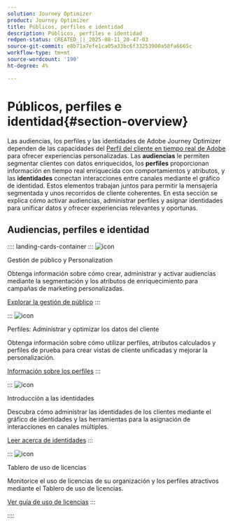 ```yaml
---
solution: Journey Optimizer
product: Journey Optimizer
title: Públicos, perfiles e identidad
description: Públicos, perfiles e identidad
redpen-status: CREATED_||_2025-08-11_20-47-03
source-git-commit: e8b71a7efe1ca05a33bc6f33253900a58fa6665c
workflow-type: tm+mt
source-wordcount: '190'
ht-degree: 4%

---
```



# Públicos, perfiles e identidad{#section-overview}

Las audiencias, los perfiles y las identidades de Adobe Journey Optimizer dependen de las capacidades del [Perfil del cliente en tiempo real de Adobe](https://experienceleague.adobe.com/es/docs/experience-platform/profile/home) para ofrecer experiencias personalizadas. Las **audiencias** le permiten segmentar clientes con datos enriquecidos, los **perfiles** proporcionan información en tiempo real enriquecida con comportamientos y atributos, y las **identidades** conectan interacciones entre canales mediante el gráfico de identidad. Estos elementos trabajan juntos para permitir la mensajería segmentada y unos recorridos de cliente coherentes. En esta sección se explica cómo activar audiencias, administrar perfiles y asignar identidades para unificar datos y ofrecer experiencias relevantes y oportunas.

## Audiencias, perfiles e identidad

:::: landing-cards-container
:::
![icon](https://cdn.experienceleague.adobe.com/icons/bullseye.svg?lang=es)

Gestión de público y Personalization

Obtenga información sobre cómo crear, administrar y activar audiencias mediante la segmentación y los atributos de enriquecimiento para campañas de marketing personalizadas.

[Explorar la gestión de público](audiences-landing-page.md)
:::

:::
![icon](https://cdn.experienceleague.adobe.com/icons/user-circle.svg?lang=es)

Perfiles: Administrar y optimizar los datos del cliente

Obtenga información sobre cómo utilizar perfiles, atributos calculados y perfiles de prueba para crear vistas de cliente unificadas y mejorar la personalización.

[Información sobre los perfiles](profiles-landing-page.md)
:::

:::
![icon](https://cdn.experienceleague.adobe.com/icons/fingerprint.svg?lang=es)

Introducción a las identidades

Descubra cómo administrar las identidades de los clientes mediante el gráfico de identidades y las herramientas para la asignación de interacciones en canales múltiples.

[Leer acerca de identidades](../using/audience/get-started-identity.md)
:::

:::
![icon](https://cdn.experienceleague.adobe.com/icons/chart-line.svg?lang=es)

Tablero de uso de licencias

Monitorice el uso de licencias de su organización y los perfiles atractivos mediante el Tablero de uso de licencias.

[Ver guía de uso de licencias](../using/audience/license-usage.md)
:::

::::
